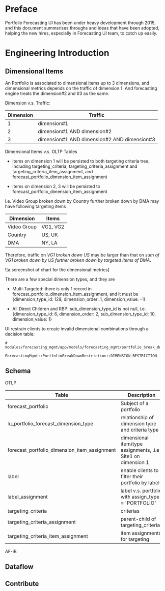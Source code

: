 # Preface

Portfolio Forecasting UI has been under heavy development through 2015, and this document summarises throughs and ideas that have been adopted, helping the new hires, especially in Forecasting UI team, to catch up easily.

# Engineering Introduction

## Dimensional Items

An Portfolio is associated to dimensional items up to 3 dimensions, and dimensional metrics depends on the traffic of dimension 1. And forecasting engine treats the dimension#2 and #3 as the same.

Dimension v.s. Traffic:

Dimension | Traffic
----------|--------
1 | dimension#1
2 | dimension#1 AND dimension#2
3 | dimension#1 AND dimension#2 AND dimension#3

Dimensional Items v.s. OLTP Tables

- items on dimension 1 will be persisted to both targeting criteria tree, including targeting_criteria, targeting_criteria_assignment and targeting_criteria_item_assignment, and forecast_portfolio_dimension_item_assignment

- items on dimension 2, 3 will be persisted to forecast_portfolio_dimension_item_assignment

i.e. Video Group broken down by Country further broken down by DMA may have following targeting items

Dimension | Items
----------|-------
Video Group| VG1, VG2
Country | US, UK
DMA | NY, LA

Therefore, traffic on *VG1 broken down US* may be larger than that on *sum of VG1 broken down by US further broken down by targeted items of DMA*.

![a screenshot of chart for the dimensional metrics]

There are a few special dimension types, and they are

- Multi-Targeted: there is only 1 record in forecast_portfolio_dimension_item_assignment, and it must be {dimension_type_id: 128, dimension_order: 1, dimension_value: -1}

- All Direct Children and RBP: sub_dimension_type_id is not null, i.e. {dimension_type_id: 6, dimension_order: 2, sub_dimension_type_id: 10, dimension_value: 1}

UI restrain clients to create invalid dimensional combinations through a decision table:

```
# modules/forecasting_mgmt/app/models/forecasting_mgmt/portfolio_break_down_restriction.rb#54

ForecastingMgmt::PortfolioBreakDownRestriction::DIMENSION_RESTRICTION
```

## Schema

OTLP

Table | Description
------|------------
forecast_portfolio | Subject of a portfolio
lu_portfolio_forecast_dimension_type | relationship of dimension type and criteria type
forecast_portfolio_dimension_item_assignment | dimensional item/type assignments, .i.e Site1 on dimension 1
label | enable clients to filter their portfolio by labels
label_assignment | label v.s. portfolio with assign_type = 'PORTFOLIO'
targeting_criteria | criterias
targeting_criteria_assignment | parent-child of targeting_criterias
targeting_criteria_item_assignment | item assignments for targeting


AF-IB




## Dataflow

## Contribute
